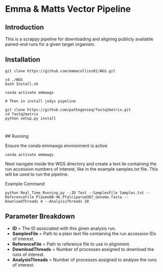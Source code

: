 # Emma & Matts Vector Pipeline

## Introduction

This is a scrappy pipeline for downloading and aligning publicly available
paired-end runs for a given target organism.


## Installation

```
git clone https://github.com/emmacollins01/WGS.git

cd ./WGS
bash Install.sh

conda activate emmawgs

# Then in install jodys pipeline

git clone https://github.com/pathogenseq/fastq2matrix.git
cd fastq2matrix
python setup.py install



```

## Running

Ensure the conda emmawgs environment is active

```
conda activate emmawgs
```

Next navigate inside the WGS directory and create a text ile containing the
run accession numbers of interest, like in the example samples.txt file. This
will be used to run the pipeline.

Example Command

```
python Real_Time_Running.py --ID Test --SamplesFile Samples.txt --ReferenceFile PlasmoDB-46_Pfalciparum3D7_Genome.fasta --DownloadThreads 4 --AnalysisThreads 20
```

## Parameter Breakdown

* **ID** = The ID associated with this given analysis run.
* **SamplesFile** = Path to a plain text file containing the run accession IDs of interest.
* **ReferenceFile** = Path to reference file to use in alignment.
* **DownloadThreads** = Number of processes assigned to download the runs of interest.
* **AnalysisThreads** = Number of processes assigned to analyse the runs of interest.
